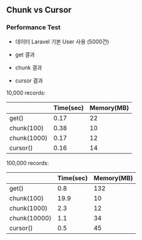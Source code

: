 ## Chunk vs Cursor


### Performance Test

- 데이터 Laravel 기본 User 사용 (5000건)

* get 결과

* chunk 결과

* cursor 결과

10,000 records:

|           |Time(sec) |Memory(MB) |
|-------------|-----------|------------|
| get()       |      0.17 |         22 |
| chunk(100)  |      0.38 |         10 |
| chunk(1000) |      0.17 |         12 |
| cursor()    |      0.16 |         14 |


100,000 records:

|           |Time(sec) |Memory(MB) |
|--------------|-------------|-----------|
|get()         |        0.8  |     132   |
| chunk(100)   |       19.9  |      10   |
| chunk(1000)  |        2.3  |      12   |
| chunk(10000) |        1.1  |      34   |
| cursor()     |        0.5  |      45   |
